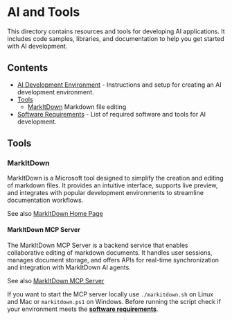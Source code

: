 # AI and Tools

This directory contains resources and tools for developing AI applications. It includes code samples, libraries, and documentation to help you get started with AI development.

## Contents

- [AI Development Environment](ai-development-environment/README.md) - Instructions and setup for creating an AI development environment.
- [Tools](#tools)
  - [MarkItDown](#markitdown) Markdown file editing
- [Software Requirements](software/README.md) - List of required software and tools for AI development.

## Tools

### MarkItDown

MarkItDown is a Microsoft tool designed to simplify the creation and editing of markdown files. It provides an intuitive interface, supports live preview, and integrates with popular development environments to streamline documentation workflows.

See also [MarkItDown Home Page](https://github.com/microsoft/markitdown)

#### MarkItDown MCP Server

The MarkItDown MCP Server is a backend service that enables collaborative editing of markdown documents. It handles user sessions, manages document storage, and offers APIs for real-time synchronization and integration with MarkItDown AI agents.

See also [MarkItDown MCP Server](https://github.com/microsoft/markitdown/tree/main/packages/markitdown-mcp)

If you want to start the MCP server locally use `./markitdown.sh` on Linux and Mac or `markitdown.ps1` on Windows. Before running the script check if your environment meets the **[software requirements](software/README.md)**.
